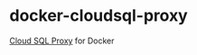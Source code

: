 # docker-cloudsql-proxy

[Cloud SQL Proxy](https://github.com/GoogleCloudPlatform/cloudsql-proxy) for Docker

